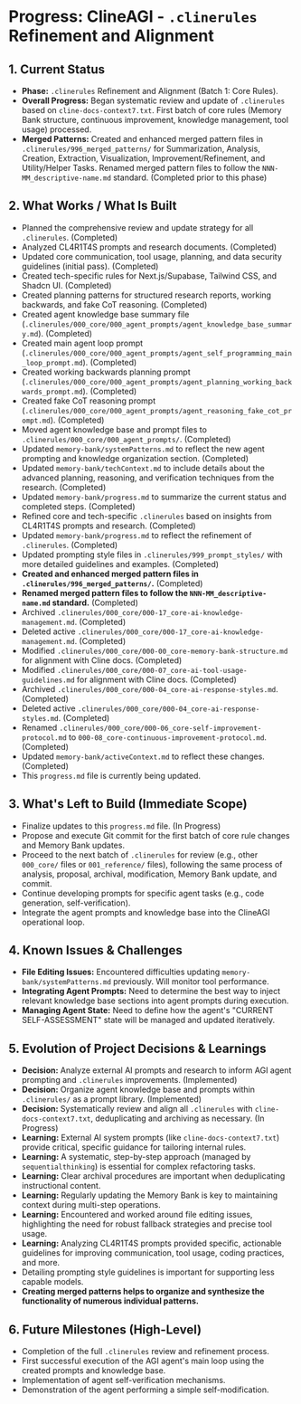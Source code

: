 # Progress: ClineAGI - `.clinerules` Refinement and Alignment

## 1. Current Status
-   **Phase:** `.clinerules` Refinement and Alignment (Batch 1: Core Rules).
-   **Overall Progress:** Began systematic review and update of `.clinerules` based on `cline-docs-context7.txt`. First batch of core rules (Memory Bank structure, continuous improvement, knowledge management, tool usage) processed.
-   **Merged Patterns:** Created and enhanced merged pattern files in `.clinerules/996_merged_patterns/` for Summarization, Analysis, Creation, Extraction, Visualization, Improvement/Refinement, and Utility/Helper Tasks. Renamed merged pattern files to follow the `NNN-MM_descriptive-name.md` standard. (Completed prior to this phase)

## 2. What Works / What Is Built
-   Planned the comprehensive review and update strategy for all `.clinerules`. (Completed)
-   Analyzed CL4R1T4S prompts and research documents. (Completed)
-   Updated core communication, tool usage, planning, and data security guidelines (initial pass). (Completed)
-   Created tech-specific rules for Next.js/Supabase, Tailwind CSS, and Shadcn UI. (Completed)
-   Created planning patterns for structured research reports, working backwards, and fake CoT reasoning. (Completed)
-   Created agent knowledge base summary file (`.clinerules/000_core/000_agent_prompts/agent_knowledge_base_summary.md`). (Completed)
-   Created main agent loop prompt (`.clinerules/000_core/000_agent_prompts/agent_self_programming_main_loop_prompt.md`). (Completed)
-   Created working backwards planning prompt (`.clinerules/000_core/000_agent_prompts/agent_planning_working_backwards_prompt.md`). (Completed)
-   Created fake CoT reasoning prompt (`.clinerules/000_core/000_agent_prompts/agent_reasoning_fake_cot_prompt.md`). (Completed)
-   Moved agent knowledge base and prompt files to `.clinerules/000_core/000_agent_prompts/`. (Completed)
-   Updated `memory-bank/systemPatterns.md` to reflect the new agent prompting and knowledge organization section. (Completed)
-   Updated `memory-bank/techContext.md` to include details about the advanced planning, reasoning, and verification techniques from the research. (Completed)
-   Updated `memory-bank/progress.md` to summarize the current status and completed steps. (Completed)
-   Refined core and tech-specific `.clinerules` based on insights from CL4R1T4S prompts and research. (Completed)
-   Updated `memory-bank/progress.md` to reflect the refinement of `.clinerules`. (Completed)
-   Updated prompting style files in `.clinerules/999_prompt_styles/` with more detailed guidelines and examples. (Completed)
-   **Created and enhanced merged pattern files in `.clinerules/996_merged_patterns/`.** (Completed)
-   **Renamed merged pattern files to follow the `NNN-MM_descriptive-name.md` standard.** (Completed)
-   Archived `.clinerules/000_core/000-17_core-ai-knowledge-management.md`. (Completed)
-   Deleted active `.clinerules/000_core/000-17_core-ai-knowledge-management.md`. (Completed)
-   Modified `.clinerules/000_core/000-00_core-memory-bank-structure.md` for alignment with Cline docs. (Completed)
-   Modified `.clinerules/000_core/000-07_core-ai-tool-usage-guidelines.md` for alignment with Cline docs. (Completed)
-   Archived `.clinerules/000_core/000-04_core-ai-response-styles.md`. (Completed)
-   Deleted active `.clinerules/000_core/000-04_core-ai-response-styles.md`. (Completed)
-   Renamed `.clinerules/000_core/000-06_core-self-improvement-protocol.md` to `000-08_core-continuous-improvement-protocol.md`. (Completed)
-   Updated `memory-bank/activeContext.md` to reflect these changes. (Completed)
-   This `progress.md` file is currently being updated.

## 3. What's Left to Build (Immediate Scope)
-   Finalize updates to this `progress.md` file. (In Progress)
-   Propose and execute Git commit for the first batch of core rule changes and Memory Bank updates.
-   Proceed to the next batch of `.clinerules` for review (e.g., other `000_core/` files or `001_reference/` files), following the same process of analysis, proposal, archival, modification, Memory Bank update, and commit.
-   Continue developing prompts for specific agent tasks (e.g., code generation, self-verification).
-   Integrate the agent prompts and knowledge base into the ClineAGI operational loop.

## 4. Known Issues & Challenges
-   **File Editing Issues:** Encountered difficulties updating `memory-bank/systemPatterns.md` previously. Will monitor tool performance.
-   **Integrating Agent Prompts:** Need to determine the best way to inject relevant knowledge base sections into agent prompts during execution.
-   **Managing Agent State:** Need to define how the agent's "CURRENT SELF-ASSESSMENT" state will be managed and updated iteratively.

## 5. Evolution of Project Decisions & Learnings
-   **Decision:** Analyze external AI prompts and research to inform AGI agent prompting and `.clinerules` improvements. (Implemented)
-   **Decision:** Organize agent knowledge base and prompts within `.clinerules/` as a prompt library. (Implemented)
-   **Decision:** Systematically review and align all `.clinerules` with `cline-docs-context7.txt`, deduplicating and archiving as necessary. (In Progress)
-   **Learning:** External AI system prompts (like `cline-docs-context7.txt`) provide critical, specific guidance for tailoring internal rules.
-   **Learning:** A systematic, step-by-step approach (managed by `sequentialthinking`) is essential for complex refactoring tasks.
-   **Learning:** Clear archival procedures are important when deduplicating instructional content.
-   **Learning:** Regularly updating the Memory Bank is key to maintaining context during multi-step operations.
-   **Learning:** Encountered and worked around file editing issues, highlighting the need for robust fallback strategies and precise tool usage.
-   **Learning:** Analyzing CL4R1T4S prompts provided specific, actionable guidelines for improving communication, tool usage, coding practices, and more.
-   Detailing prompting style guidelines is important for supporting less capable models.
-   **Creating merged patterns helps to organize and synthesize the functionality of numerous individual patterns.**

## 6. Future Milestones (High-Level)
-   Completion of the full `.clinerules` review and refinement process.
-   First successful execution of the AGI agent's main loop using the created prompts and knowledge base.
-   Implementation of agent self-verification mechanisms.
-   Demonstration of the agent performing a simple self-modification.
